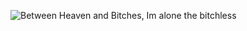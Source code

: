 ![Between Heaven and Bitches, Im alone the bitchless](https://encrypted-tbn0.gstatic.com/images?q=tbn:ANd9GcQT2fWyo02B7w08Ww4cLac2IyN74Z98m_vY-oYWL03o6ohRb1MDg4speiJg&s=10)
